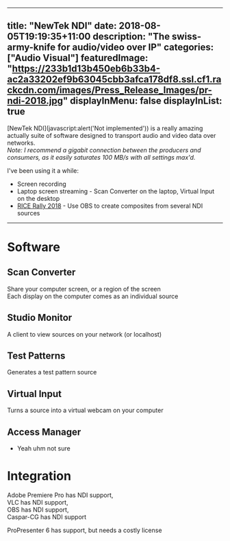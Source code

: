   ---
title: "NewTek NDI"
date: 2018-08-05T19:19:35+11:00
description: "The swiss-army-knife for audio/video over IP"
categories: ["Audio Visual"]
featuredImage: "https://233b1d13b450eb6b33b4-ac2a33202ef9b63045cbb3afca178df8.ssl.cf1.rackcdn.com/images/Press_Release_Images/pr-ndi-2018.jpg"
displayInMenu: false
displayInList: true
---

[NewTek NDI](javascript:alert(\'Not implemented\')) is a really amazing actually suite of software designed to transport audio and video data over networks.  
_Note: I recommend a gigabit connection between the producers and consumers, as it easily saturates 100 MB/s with all settings max'd._


I've been using it a while:

* Screen recording
* Laptop screen streaming - Scan Converter on the laptop, Virtual Input on the desktop
* [RICE Rally 2018](../rice-rally-2018-sydney) - Use OBS to create composites from several NDI sources


---

# Software

## Scan Converter
Share your computer screen, or a region of the screen  
Each display on the computer comes as an individual source

## Studio Monitor
A client to view sources on your network (or localhost)

## Test Patterns
Generates a test pattern source

## Virtual Input
Turns a source into a virtual webcam on your computer

## Access Manager
- Yeah uhm not sure

# Integration
Adobe Premiere Pro has NDI support,  
VLC has NDI support,  
OBS has NDI support,  
Caspar-CG has NDI support  

ProPresenter 6 has support, but needs a costly license